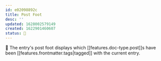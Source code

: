 ```yaml
---
id: e02098892c
title: Post Foot
desc: ''
updated: 1628002579149
created: 1622901460607
status: 🌱
---
```


🧺 The entry's post foot displays which [[features.doc-type.post]]s have been [[features.frontmatter.tags|tagged]] with the current entry.
